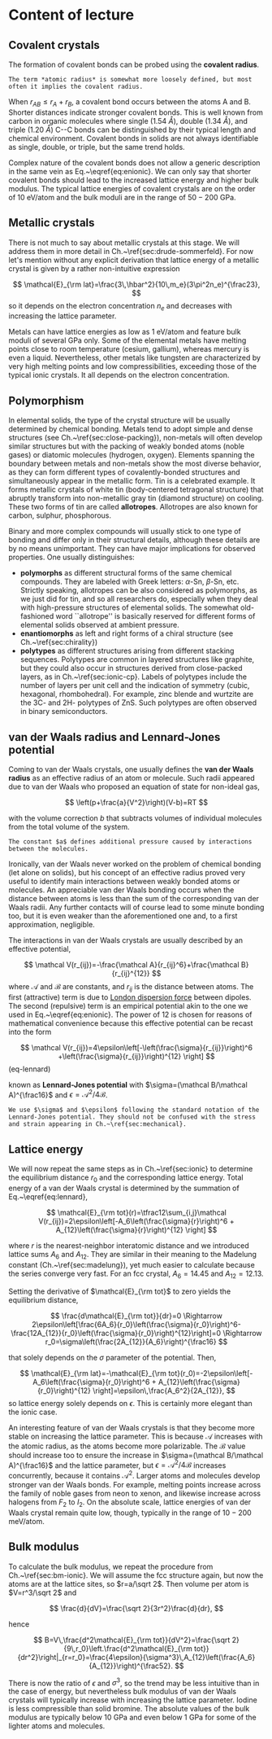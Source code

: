 # Content of lecture

## Covalent crystals

The formation of covalent bonds can be probed using the **covalent radius**.
```{note} 
The term *atomic radius* is somewhat more loosely defined, but most often it implies the covalent radius.

```
When $r_{AB}\leq r_A+r_B$, a covalent bond occurs between the atoms A and B. Shorter distances indicate stronger covalent bonds. This is well known from carbon in organic molecules where single (1.54 $\mathring{A}$), double (1.34 $\mathring{A}$), and triple (1.20 $\mathring{A}$) C--C bonds can be distinguished by their typical length and chemical environment. Covalent bonds in solids are not always identifiable as single, double, or triple, but the same trend holds.

Complex nature of the covalent bonds does not allow a generic description in the same vein as Eq.~\eqref{eq:enionic}. We can only say that shorter covalent bonds should lead to the increased lattice energy and higher bulk modulus. The typical lattice energies of covalent crystals are on the order of 10 eV/atom and the bulk moduli are in the range of $50-200$ GPa.

## Metallic crystals

There is not much to say about metallic crystals at this stage. We will address them in more detail in Ch.~\ref{sec:drude-sommerfeld}. For now let's mention without any explicit derivation that lattice energy of a metallic crystal is given by a rather non-intuitive expression

$$
 \mathcal{E}_{\rm lat}=\frac{3\,\hbar^2}{10\,m_e}(3\pi^2n_e)^{\frac23},
$$
so it depends on the electron concentration $n_e$ and decreases with increasing the lattice parameter. 

Metals can have lattice energies as low as 1 eV/atom and feature bulk moduli of several GPa only. Some of the elemental metals have melting points close to room temperature (cesium, gallium), whereas mercury is even a liquid. Nevertheless, other metals like tungsten are characterized by very high melting points and low compressibilities, exceeding those of the typical ionic crystals. It all depends on the electron concentration.

## Polymorphism

In elemental solids, the type of the crystal structure will be usually determined by chemical bonding. Metals tend to adopt simple and dense structures (see Ch.~\ref{sec:close-packing}), non-metals will often develop similar structures but with the packing of weakly bonded atoms (noble gases) or diatomic molecules (hydrogen, oxygen). Elements spanning the boundary between metals and non-metals show the most diverse behavior, as they can form different types of covalently-bonded structures and simultaneously appear in the metallic form. Tin is a celebrated example. It forms metallic crystals of white tin (body-centered tetragonal structure) that abruptly transform into non-metallic gray tin (diamond structure) on cooling. These two forms of tin are called **allotropes**. Allotropes are also known for carbon, sulphur, phosphorous.

Binary and more complex compounds will usually stick to one type of bonding and differ only in their structural details, although these details are by no means unimportant. They can have major implications for observed properties. One usually distinguishes:

* **polymorphs** as different structural forms of the same chemical compounds. They are labeled with Greek letters: $\alpha$-Sn, $\beta$-Sn, etc. Strictly speaking, allotropes can be also considered as polymorphs, as we just did for tin, and so all researchers do, especially when they deal with high-pressure structures of elemental solids. The somewhat old-fashioned word ``allotrope'' is basically reserved for different forms of elemental solids observed at ambient pressure.
* **enantiomorphs** as left and right forms of a chiral structure (see Ch.~\ref{sec:chirality})
*  **polytypes** as different structures arising from different stacking sequences. Polytypes are common in layered structures like graphite, but they could also occur in structures derived from close-packed layers, as in Ch.~\ref{sec:ionic-cp}. Labels of polytypes include the number of layers per unit cell and the indication of symmetry (cubic, hexagonal, rhombohedral). For example, zinc blende and wurtzite are the 3C- and 2H- polytypes of ZnS. Such polytypes are often observed in binary semiconductors.

## van der Waals radius and Lennard-Jones potential

Coming to van der Waals crystals, one usually defines the **van der Waals radius** as an effective radius of an atom or molecule. Such radii appeared due to van der Waals who proposed an equation of state for non-ideal gas,

$$
 \left(p+\frac{a}{V^2}\right)(V-b)=RT
$$

with the volume correction $b$ that subtracts volumes of individual molecules from the total volume of the system.
```{note}
The constant $a$ defines additional pressure caused by interactions between the molecules.
```
Ironically, van der Waals never worked on the problem of chemical bonding (let alone on solids), but his concept of an effective radius proved very useful to identify main interactions between weakly bonded atoms or molecules. An appreciable van der Waals bonding occurs when the distance between atoms is less than the sum of the corresponding van der Waals radii. Any further contacts will of course lead to some minute bonding too, but it is even weaker than the aforementioned one and, to a first approximation, negligible.

The interactions in van der Waals crystals are usually described by an effective potential,

$$
 \mathcal V(r_{ij})=-\frac{\mathcal A}{r_{ij}^6}+\frac{\mathcal B}{r_{ij}^{12}}
$$
where $\mathcal A$ and $\mathcal B$ are constants, and $r_{ij}$ is the distance between atoms. The first (attractive) term is due to [London dispersion force](https://en.wikipedia.org/wiki/London_dispersion_force) between dipoles. The second (repulsive) term is an empirical potential akin to the one we used in Eq.~\eqref{eq:enionic}. The power of 12 is chosen for reasons of mathematical convenience because this effective potential can be recast into the form

$$
 \mathcal V(r_{ij})=4\epsilon\left[-\left(\frac{\sigma}{r_{ij}}\right)^6 +\left(\frac{\sigma}{r_{ij}}\right)^{12} \right]
$$ (eq-lennard)

known as **Lennard-Jones potential** with $\sigma=(\mathcal B/\mathcal A)^{\frac16}$ and $\epsilon=\mathcal A^2/4\mathcal B$.
```{note}
We use $\sigma$ and $\epsilon$ following the standard notation of the Lennard-Jones potential. They should not be confused with the stress and strain appearing in Ch.~\ref{sec:mechanical}.
```



## Lattice energy

We will now repeat the same steps as in Ch.~\ref{sec:ionic} to determine the equilibrium distance $r_0$ and the corresponding lattice energy. Total energy of a van der Waals crystal is determined by the summation of Eq.~\eqref{eq:lennard},

$$
 \mathcal{E}_{\rm tot}(r)=\tfrac12\sum_{i,j}\mathcal V(r_{ij})=2\epsilon\left[-A_6\left(\frac{\sigma}{r}\right)^6 + A_{12}\left(\frac{\sigma}{r}\right)^{12} \right]
$$

where $r$ is the nearest-neighbor interatomic distance and we introduced lattice sums $A_6$ and $A_{12}$. They are similar in their meaning to the Madelung constant (Ch.~\ref{sec:madelung}), yet much easier to calculate because the series converge very fast. For an fcc crystal, $A_6=14.45$ and $A_{12}=12.13$.

Setting the derivative of $\mathcal{E}_{\rm tot}$ to zero yields the equilibrium distance,

$$
 \frac{d\mathcal{E}_{\rm tot}}{dr}=0 \Rightarrow
 2\epsilon\left[\frac{6A_6}{r_0}\left(\frac{\sigma}{r_0}\right)^6-\frac{12A_{12}}{r_0}\left(\frac{\sigma}{r_0}\right)^{12}\right]=0 \Rightarrow
 r_0=\sigma\left(\frac{2A_{12}}{A_6}\right)^{\frac16}
$$

that solely depends on the $\sigma$ parameter of the potential. Then, 

$$
 \mathcal{E}_{\rm lat}=-\mathcal{E}_{\rm tot}(r_0)=-2\epsilon\left[-A_6\left(\frac{\sigma}{r_0}\right)^6 + A_{12}\left(\frac{\sigma}{r_0}\right)^{12} \right]=\epsilon\,\frac{A_6^2}{2A_{12}},
$$
so lattice energy solely depends on $\epsilon$. This is certainly more elegant than the ionic case. 

An interesting feature of van der Waals crystals is that they become more stable on increasing the lattice parameter. This is because $\mathcal A$ increases with the atomic radius, as the atoms become more polarizable. The $\mathcal B$ value should increase too to ensure the increase in $\sigma=(\mathcal B/\mathcal A)^{\frac16}$ and the lattice parameter, but $\epsilon=\mathcal A^2/4\mathcal B$ increases concurrently, because it contains $\mathcal A^2$. Larger atoms and molecules develop stronger van der Waals bonds. For example, melting points increase across the family of noble gases from neon to xenon, and likewise increase across halogens from $F_2$ to $I_2$. On the absolute scale, lattice energies of van der Waals crystal remain quite low, though, typically in the range of $10-200$ meV/atom. 

## Bulk modulus

To calculate the bulk modulus, we repeat the procedure from Ch.~\ref{sec:bm-ionic}. We will assume the fcc structure again, but now the atoms are at the lattice sites, so $r=a/\sqrt 2$. Then volume per atom is $V=r^3/\sqrt 2$ and

$$
 \frac{d}{dV}=\frac{\sqrt 2}{3r^2}\frac{d}{dr},
$$

hence

$$
 B=V\,\frac{d^2\mathcal{E}_{\rm tot}}{dV^2}=\frac{\sqrt 2}{9\,r_0}\left.\frac{d^2\mathcal{E}_{\rm tot}}{dr^2}\right|_{r=r_0}=\frac{4\epsilon}{\sigma^3}\,A_{12}\left(\frac{A_6}{A_{12}}\right)^{\frac52}.
$$

There is now the ratio of $\epsilon$ and $\sigma^3$, so the trend may be less intuitive than in the case of energy, but nevertheless bulk modulus of van der Waals crystals will typically increase with increasing the lattice parameter. Iodine is less compressible than solid bromine. The absolute values of the bulk modulus are typically below 10 GPa and even below 1 GPa for some of the lighter atoms and molecules.